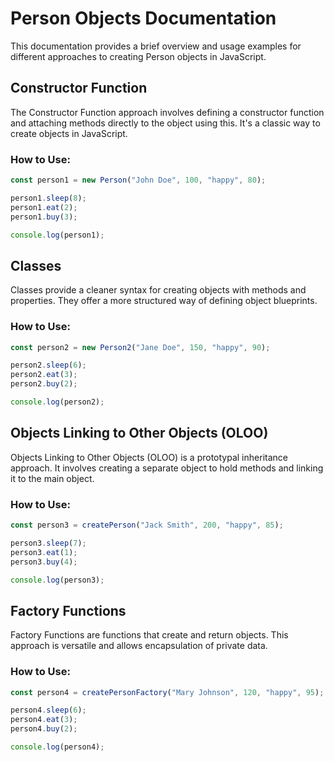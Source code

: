# Person Objects Documentation
This documentation provides a brief overview and usage examples for different approaches to creating Person objects in JavaScript.

## Constructor Function
The Constructor Function approach involves defining a constructor function and attaching methods directly to the object using this. It's a classic way to create objects in JavaScript.

### How to Use:
```javascript
const person1 = new Person("John Doe", 100, "happy", 80);

person1.sleep(8);
person1.eat(2);
person1.buy(3);

console.log(person1);
```

## Classes
Classes provide a cleaner syntax for creating objects with methods and properties. They offer a more structured way of defining object blueprints.

### How to Use:
```javascript
const person2 = new Person2("Jane Doe", 150, "happy", 90);

person2.sleep(6);
person2.eat(3);
person2.buy(2);

console.log(person2);
```

## Objects Linking to Other Objects (OLOO)
Objects Linking to Other Objects (OLOO) is a prototypal inheritance approach. It involves creating a separate object to hold methods and linking it to the main object.

### How to Use:
```javascript
const person3 = createPerson("Jack Smith", 200, "happy", 85);

person3.sleep(7);
person3.eat(1);
person3.buy(4);

console.log(person3);
```

## Factory Functions
Factory Functions are functions that create and return objects. This approach is versatile and allows encapsulation of private data.

### How to Use:
```javascript
const person4 = createPersonFactory("Mary Johnson", 120, "happy", 95);

person4.sleep(6);
person4.eat(3);
person4.buy(2);

console.log(person4);
```